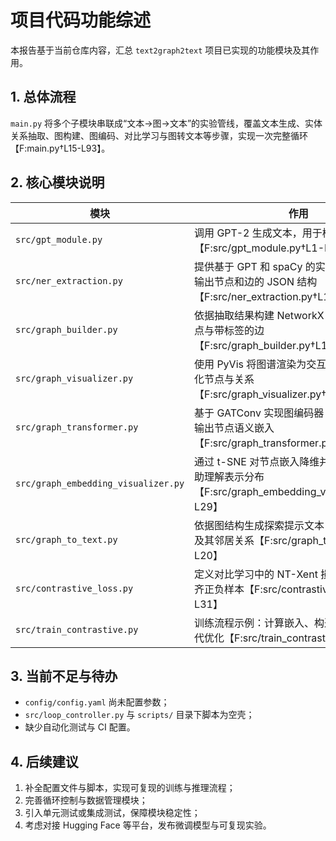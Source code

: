 # 项目代码功能综述

本报告基于当前仓库内容，汇总 `text2graph2text` 项目已实现的功能模块及其作用。

## 1. 总体流程

`main.py` 将多个子模块串联成“文本→图→文本”的实验管线，覆盖文本生成、实体关系抽取、图构建、图编码、对比学习与图转文本等步骤，实现一次完整循环【F:main.py†L15-L93】。

## 2. 核心模块说明

| 模块 | 作用 |
| --- | --- |
| `src/gpt_module.py` | 调用 GPT-2 生成文本，用于模拟用户输入扩展【F:src/gpt_module.py†L1-L10】 |
| `src/ner_extraction.py` | 提供基于 GPT 和 spaCy 的实体与关系抽取，输出节点和边的 JSON 结构【F:src/ner_extraction.py†L1-L73】 |
| `src/graph_builder.py` | 依据抽取结果构建 NetworkX 有向图，加入节点与带标签的边【F:src/graph_builder.py†L1-L7】 |
| `src/graph_visualizer.py` | 使用 PyVis 将图谱渲染为交互式 HTML，可视化节点与关系【F:src/graph_visualizer.py†L1-L17】 |
| `src/graph_transformer.py` | 基于 GATConv 实现图编码器 `GraphEncoder`，输出节点语义嵌入【F:src/graph_transformer.py†L1-L31】 |
| `src/graph_embedding_visualizer.py` | 通过 t-SNE 对节点嵌入降维并绘制散点图，辅助理解表示分布【F:src/graph_embedding_visualizer.py†L1-L29】 |
| `src/graph_to_text.py` | 依据图结构生成探索提示文本，描述目标节点及其邻居关系【F:src/graph_to_text.py†L1-L20】 |
| `src/contrastive_loss.py` | 定义对比学习中的 NT-Xent 损失函数，用于对齐正负样本【F:src/contrastive_loss.py†L1-L31】 |
| `src/train_contrastive.py` | 训练流程示例：计算嵌入、构造正样本对并迭代优化【F:src/train_contrastive.py†L1-L22】 |

## 3. 当前不足与待办

- `config/config.yaml` 尚未配置参数；
- `src/loop_controller.py` 与 `scripts/` 目录下脚本为空壳；
- 缺少自动化测试与 CI 配置。

## 4. 后续建议

1. 补全配置文件与脚本，实现可复现的训练与推理流程；
2. 完善循环控制与数据管理模块；
3. 引入单元测试或集成测试，保障模块稳定性；
4. 考虑对接 Hugging Face 等平台，发布微调模型与可复现实验。

